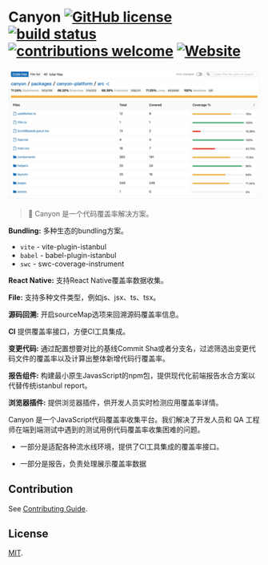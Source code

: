 # Canyon [![GitHub license](https://img.shields.io/badge/license-MIT-blue.svg)](https://github.com/canyon-project/canyon/blob/main/LICENSE) [![build status](https://github.com/canyon-project/canyon/actions/workflows/test.yml/badge.svg?branch=main)](https://github.com/canyon-project/canyon/actions/workflows/ci.yml) [![contributions welcome](https://img.shields.io/badge/contributions-welcome-brightgreen?logo=github)](CODE_OF_CONDUCT.md) [![Website](https://img.shields.io/website?url=https%3A%2F%2Fcanyoncov.com&logo=canyon)](https://canyoncov.com)

![](./screenshots/coverage-report.jpg)


> 👋 Canyon 是一个代码覆盖率解决方案。

**Bundling:** 多种生态的bundling方案。

- `vite` - vite-plugin-istanbul
- `babel` - babel-plugin-istanbul
- `swc` - swc-coverage-instrument

**React Native:** 支持React Native覆盖率数据收集。

**File:** 支持多种文件类型，例如js、jsx、ts、tsx。

**源码回溯:** 开启sourceMap选项来回溯源码覆盖率信息。

**CI** 提供覆盖率接口，方便CI工具集成。

**变更代码:** 通过配置想要对比的基线Commit Sha或者分支名，过滤筛选出变更代码文件的覆盖率以及计算出整体新增代码行覆盖率。

**报告组件:** 构建最小原生JavasScript的npm包，提供现代化前端报告水合方案以代替传统istanbul report。

**浏览器插件:** 提供浏览器插件，供开发人员实时检测应用覆盖率详情。

Canyon 是一个JavaScript代码覆盖率收集平台。我们解决了开发人员和 QA 工程师在端到端测试中遇到的测试用例代码覆盖率收集困难的问题。

- 一部分是适配各种流水线环境，提供了CI工具集成的覆盖率接口。

- 一部分是报告，负责处理展示覆盖率数据

## Contribution

See [Contributing Guide](CONTRIBUTING.md).

## License

[MIT](LICENSE).
